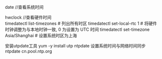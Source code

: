date  //查看系统时间

hwclock  //查看硬件时间  
timedatectl list-timezones # 列出所有时区
timedatectl set-local-rtc 1 # 将硬件时钟调整为与本地时钟一致, 0 为设置为 UTC 时间
timedatectl set-timezone Asia/Shanghai # 设置系统时区为上海



安装utpdate工具
yum -y install utp ntpdate
设置系统时间与网络时间同步
ntpdate cn.pool.ntp.org

 

